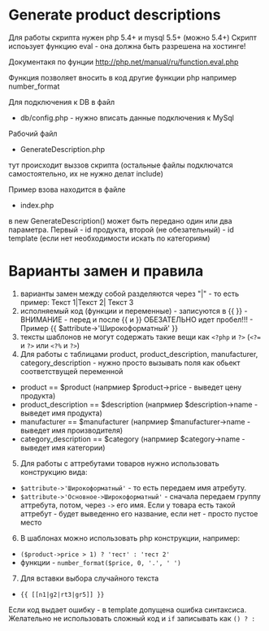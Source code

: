Generate product descriptions
====================================


Для работы скрипта нужен php 5.4+ и mysql 5.5+ (можно 5.4+)
Скрипт испоьзует функцию eval - она должна быть разрешена на хостинге!

Документакя по фунции http://php.net/manual/ru/function.eval.php 

Функция позволяет вносить в код другие функции php например number_format


Для подключения к DB в файл
- db/config.php - нужно вписать данные подключения к MySql

Рабочий файл 
- GenerateDescription.php

тут происходит выззов скрипта (остальные файлы подключатся самостоятельно, 
их не нужно делат include)

Пример взова находится в файле
- index.php

в new GenerateDescription() может быть передано один или два параметра. 
Первый - id продукта, второй (не обезательный) - id template (если нет необходимости 
искать по категориям)


Варианты замен и правила
================================

1. варианты замен между собой разделяются через "|" - то есть пример: Текст 1|Текст 2| Текст 3
2. исполняемый код (функции и переменные) - записуются в {{ }} - 
ВНИМАНИЕ - перед и после {{ и }} ОБЕЗАТЕЛЬНО идет пробел!!! - Пример {{ $attribute->'Широкоформатный' }}
3. тексты шаблонов не могут содержать такие вещи как `<?php` и `?>` (`<?=` и `?>` или `<?%` и `?>`)
4. Для работы с таблицами product, product_description, manufacturer, category_description - 
нужно просто вызывать поля как обьект соответствущей переменной

* product == $product (напрмиер $product->price - выведет цену продукта)
* product_description == $description (напрмиер $description->name - выведет имя продукта)
* manufacturer == $manufacturer (напрмиер $manufacturer->name - выведет имя производителя)
* category_description == $category (напрмиер $category->name - выведет имя категории)

5. Для работы с аттребутами товаров нужно использовать конструкцию вида:

* `$attribute->'Широкоформатный'` - то есть передаем имя атребуту. 
* `$attribute->'Основное->Широкоформатный'` - сначала передаем группу аттребута, потом, через `->` его имя.
Если у товара есть такой аттребут - будет выведенно его название, если нет - просто пустое место

6. В шаблонах можно использовать php конструкции, например:

- `($product->price > 1) ? 'тест' : 'тест 2'`
- функции - `number_format($price, 0, '.', ' ')`

7. Для вставки выбора случайного текста

- `{{ [[n1|g2|rt3|gr5]] }}`

Если код выдает ошибку - в template допущена ошибка синтаксиса. 
Желательно не использовать сложный код и `if` записывать как `() ? : `




